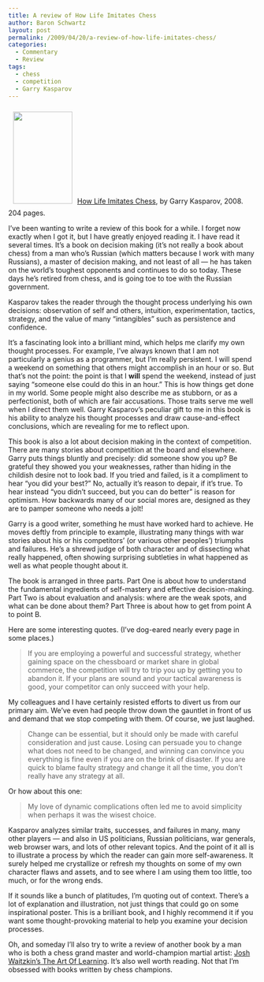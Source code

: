 ```yaml
---
title: A review of How Life Imitates Chess
author: Baron Schwartz
layout: post
permalink: /2009/04/20/a-review-of-how-life-imitates-chess/
categories:
  - Commentary
  - Review
tags:
  - chess
  - competition
  - Garry Kasparov
---
```

<p><a href="http://www.amazon.com/How-Life-Imitates-Chess-Boardroom/dp/1596913878?tag=xaprb-20"><img style="margin: 10px" src="http://www.xaprb.com/blog/wp-content/uploads/2009/04/how-life-imitates-chess.jpg" alt="" title="how-life-imitates-chess" width="120" height="187" class="alignleft size-full wp-image-1017" /><a href="http://www.amazon.com/How-Life-Imitates-Chess-Boardroom/dp/1596913878?tag=xaprb-20">How Life Imitates Chess</a>, by Garry Kasparov, 2008.  204 pages.</p>

<p>I&#8217;ve been wanting to write a review of this book for a while.  I forget now exactly when I got it, but I have greatly enjoyed reading it.   I have read it several times.  It&#8217;s a book on decision making (it&#8217;s not really a book about chess) from a man who&#8217;s Russian (which matters because I work with many Russians), a master of decision making, and not least of all &#8212; he has taken on the world&#8217;s toughest opponents and continues to do so today.  These days he&#8217;s retired from chess, and is going toe to toe with the Russian government.</p>

<p>Kasparov takes the reader through the thought process underlying his own decisions: observation of self and others, intuition, experimentation, tactics, strategy, and the value of many &#8220;intangibles&#8221; such as persistence and confidence.</p>

<p>It&#8217;s a fascinating look into a brilliant mind, which helps me clarify my own thought processes.  For example, I&#8217;ve always known that I am not particularly a genius as a programmer, but I&#8217;m really persistent.  I will spend a weekend on something that others might accomplish in an hour or so.  But that&#8217;s not the point: the point is that I <strong>will</strong> spend the weekend, instead of just saying &#8220;someone else could do this in an hour.&#8221;  This is how things get done in my world.  Some people might also describe me as stubborn, or as a perfectionist, both of which are fair accusations.  Those traits serve me well when I direct them well.  Garry Kasparov&#8217;s peculiar gift to me in this book is his ability to analyze his thought processes and draw cause-and-effect conclusions, which are revealing for me to reflect upon.</p>

<p>This book is also a lot about decision making in the context of competition.  There are many stories about competition at the board and elsewhere.  Garry puts things bluntly and precisely: did someone show you up?  Be grateful they showed you your weaknesses, rather than hiding in the childish desire not to look bad.  If you tried and failed, is it a compliment to hear &#8220;you did your best?&#8221;  No, actually it&#8217;s reason to depair, if it&#8217;s true.  To hear instead &#8220;you didn&#8217;t succeed, but you can do better&#8221; is reason for optimism.  How backwards many of our social mores are, designed as they are to pamper someone who needs a jolt!</p>

<p>Garry is a good writer, something he must have worked hard to achieve.  He moves deftly from principle to example, illustrating many things with war stories about his or his competitors&#8217; (or various other peoples&#8217;) triumphs and failures.  He&#8217;s a shrewd judge of both character and of dissecting what really happened, often showing surprising subtleties in what happened as well as what people thought about it.</p>

<p>The book is arranged in three parts.  Part One is about how to understand the fundamental ingredients of self-mastery and effective decision-making.  Part Two is about evaluation and analysis: where are the weak spots, and what can be done about them?  Part Three is about how to get from point A to point B.</p>

<p>Here are some interesting quotes.  (I&#8217;ve dog-eared nearly every page in some places.)</p>

<blockquote><p>If you are employing a powerful and successful strategy, whether gaining space on the chessboard or market share in global commerce, the competition will try to trip you up by getting you to abandon it.  If your plans are sound and your tactical awareness is good, your competitor can only succeed with your help.</p></blockquote>

<p>My colleagues and I have certainly resisted efforts to divert us from our primary aim.  We&#8217;ve even had people throw down the gauntlet in front of us and demand that we stop competing with them.  Of course, we just laughed.</p>

<blockquote><p>Change can be essential, but it should only be made with careful consideration and just cause.  Losing can persuade you to change what does not need to be changed, and winning can convince you everything is fine even if you are on the brink of disaster.  If you are quick to blame faulty strategy and change it all the time, you don&#8217;t really have any strategy at all.</p></blockquote>

<p>Or how about this one:</p>

<blockquote><p>My love of dynamic complications often led me to avoid simplicity when perhaps it was the wisest choice.</p></blockquote>

<p>Kasparov analyzes similar traits, successes, and failures in many, many other players &#8212; and also in US politicians, Russian politicians, war generals, web browser wars, and lots of other relevant topics.  And the point of it all is to illustrate a process by which the reader can gain more self-awareness.  It surely helped me crystallize or refresh my thoughts on some of my own character flaws and assets, and to see where I am using them too little, too much, or for the wrong ends.</p>

<p>If it sounds like a bunch of platitudes, I&#8217;m quoting out of context.  There&#8217;s a lot of explanation and illustration, not just things that could go on some inspirational poster.  This is a brilliant book, and I highly recommend it if you want some thought-provoking material to help you examine your decision processes.</p>

<p>Oh, and someday I&#8217;ll also try to write a review of another book by a man who is both a chess grand master and world-champion martial artist: <a href="http://www.amazon.com/Art-Learning-Journey-Optimal-Performance/dp/0743277465?tag=xaprb-20">Josh Waitzkin&#8217;s The Art Of Learning</a>.  It&#8217;s also well worth reading.  Not that I&#8217;m obsessed with books written by chess champions.</p>